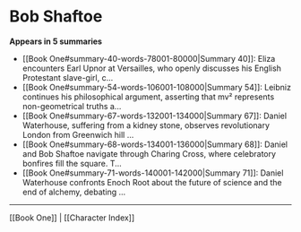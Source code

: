 # Bob Shaftoe

**Appears in 5 summaries**

- [[Book One#summary-40-words-78001-80000|Summary 40]]: Eliza encounters Earl Upnor at Versailles, who openly discusses his English Protestant slave-girl, c...
- [[Book One#summary-54-words-106001-108000|Summary 54]]: Leibniz continues his philosophical argument, asserting that mv² represents non-geometrical truths a...
- [[Book One#summary-67-words-132001-134000|Summary 67]]: Daniel Waterhouse, suffering from a kidney stone, observes revolutionary London from Greenwich hill ...
- [[Book One#summary-68-words-134001-136000|Summary 68]]: Daniel and Bob Shaftoe navigate through Charing Cross, where celebratory bonfires fill the square. T...
- [[Book One#summary-71-words-140001-142000|Summary 71]]: Daniel Waterhouse confronts Enoch Root about the future of science and the end of alchemy, debating ...

---
[[Book One]] | [[Character Index]]
